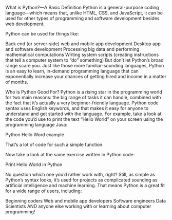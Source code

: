 What is Python?—A Basic Definition
Python is a general-purpose coding language—which means that, unlike HTML, CSS, and JavaScript, it can be used for other types of programming and software development besides web development.

Python can be used for things like:

Back end (or server-side) web and mobile app development
Desktop app and software development
Processing big data and performing mathematical computations
Writing system scripts (creating instructions that tell a computer system to “do” something)
But don’t let Python’s broad range scare you. Just like those more familiar-sounding languages, Python is an easy to learn, in-demand programming language that can exponentially increase your chances of getting hired and income in a matter of months.



Who is Python Good For?
Python is a rising star in the programming world for two main reasons: the big range of tasks it can handle, combined with the fact that it’s actually a very beginner-friendly language. Python code syntax uses English keywords, and that makes it easy for anyone to understand and get started with the language. For example, take a look at the code you’d use to print the text “Hello World” on your screen using the programming language Java:

Python Hello Word example

That’s a lot of code for such a simple function.

Now take a look at the same exercise written in Python code:

Print Hello World in Python

No question which one you’d rather work with, right? Still, as simple as Python’s syntax looks, it’s used for projects as complicated sounding as artificial intelligence and machine learning. That means Python is a great fit for a wide range of users, including:

Beginning coders
Web and mobile app developers
Software engineers
Data Scientists
AND anyone else working with or learning about computer programming!
